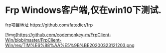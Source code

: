 # Frp Windows客户端,仅在win10下测试.
frp项目地址  https://github.com/fatedier/frp

[!img]https://github.com/codemonkey-m/FrpClient-Win/blob/master/FrpClient-Win/res/TIM%E6%88%AA%E5%9B%BE20200323121203.png
